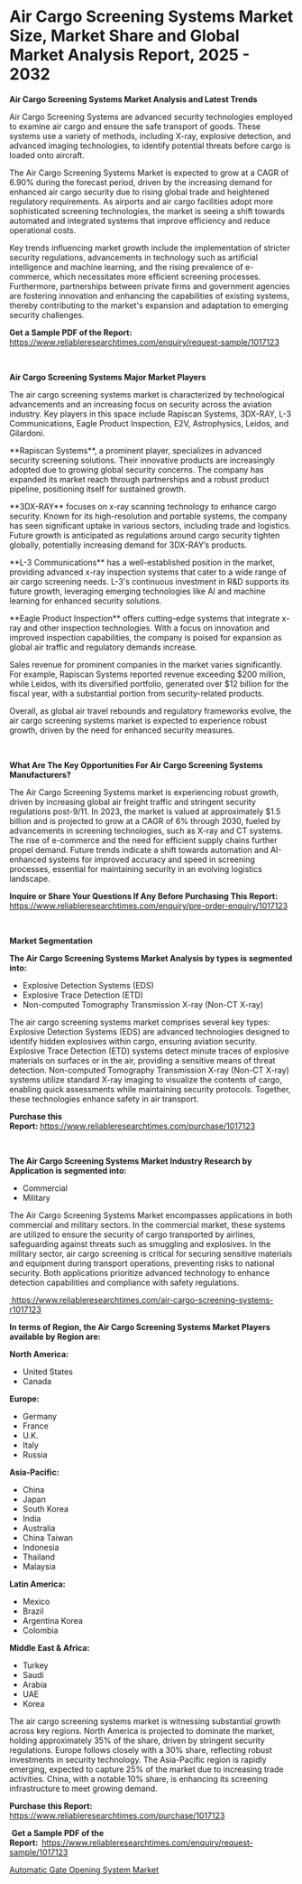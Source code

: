 <p><h1>Air Cargo Screening Systems Market Size, Market Share and Global Market Analysis Report, 2025 - 2032</h1></p><p><strong>Air Cargo Screening Systems Market Analysis and Latest Trends</strong></p>
<p><p>Air Cargo Screening Systems are advanced security technologies employed to examine air cargo and ensure the safe transport of goods. These systems use a variety of methods, including X-ray, explosive detection, and advanced imaging technologies, to identify potential threats before cargo is loaded onto aircraft. </p><p>The Air Cargo Screening Systems Market is expected to grow at a CAGR of 6.90% during the forecast period, driven by the increasing demand for enhanced air cargo security due to rising global trade and heightened regulatory requirements. As airports and air cargo facilities adopt more sophisticated screening technologies, the market is seeing a shift towards automated and integrated systems that improve efficiency and reduce operational costs. </p><p>Key trends influencing market growth include the implementation of stricter security regulations, advancements in technology such as artificial intelligence and machine learning, and the rising prevalence of e-commerce, which necessitates more efficient screening processes. Furthermore, partnerships between private firms and government agencies are fostering innovation and enhancing the capabilities of existing systems, thereby contributing to the market's expansion and adaptation to emerging security challenges.</p></p>
<p><strong>Get a Sample PDF of the Report:&nbsp;</strong> <a href="https://www.reliableresearchtimes.com/enquiry/request-sample/1017123?utm_campaign=2233&utm_medium=2&utm_source=Github&utm_content=ia&utm_term=08042025&utm_id=air-cargo-screening-systems">https://www.reliableresearchtimes.com/enquiry/request-sample/1017123</a></p>
<p>&nbsp;</p>
<p><strong>Air Cargo Screening Systems Major Market Players</strong></p>
<p><p>The air cargo screening systems market is characterized by technological advancements and an increasing focus on security across the aviation industry. Key players in this space include Rapiscan Systems, 3DX-RAY, L-3 Communications, Eagle Product Inspection, E2V, Astrophysics, Leidos, and Gilardoni.</p><p>**Rapiscan Systems**, a prominent player, specializes in advanced security screening solutions. Their innovative products are increasingly adopted due to growing global security concerns. The company has expanded its market reach through partnerships and a robust product pipeline, positioning itself for sustained growth.</p><p>**3DX-RAY** focuses on x-ray scanning technology to enhance cargo security. Known for its high-resolution and portable systems, the company has seen significant uptake in various sectors, including trade and logistics. Future growth is anticipated as regulations around cargo security tighten globally, potentially increasing demand for 3DX-RAY’s products.</p><p>**L-3 Communications** has a well-established position in the market, providing advanced x-ray inspection systems that cater to a wide range of air cargo screening needs. L-3's continuous investment in R&D supports its future growth, leveraging emerging technologies like AI and machine learning for enhanced security solutions.</p><p>**Eagle Product Inspection** offers cutting-edge systems that integrate x-ray and other inspection technologies. With a focus on innovation and improved inspection capabilities, the company is poised for expansion as global air traffic and regulatory demands increase.</p><p>Sales revenue for prominent companies in the market varies significantly. For example, Rapiscan Systems reported revenue exceeding $200 million, while Leidos, with its diversified portfolio, generated over $12 billion for the fiscal year, with a substantial portion from security-related products.</p><p>Overall, as global air travel rebounds and regulatory frameworks evolve, the air cargo screening systems market is expected to experience robust growth, driven by the need for enhanced security measures.</p></p>
<p>&nbsp;</p>
<p><strong>What Are The Key Opportunities For Air Cargo Screening Systems Manufacturers?</strong></p>
<p><p>The Air Cargo Screening Systems market is experiencing robust growth, driven by increasing global air freight traffic and stringent security regulations post-9/11. In 2023, the market is valued at approximately $1.5 billion and is projected to grow at a CAGR of 6% through 2030, fueled by advancements in screening technologies, such as X-ray and CT systems. The rise of e-commerce and the need for efficient supply chains further propel demand. Future trends indicate a shift towards automation and AI-enhanced systems for improved accuracy and speed in screening processes, essential for maintaining security in an evolving logistics landscape.</p></p>
<p><strong>Inquire or Share Your Questions If Any Before Purchasing This Report:</strong> <a href="https://www.reliableresearchtimes.com/enquiry/pre-order-enquiry/1017123?utm_campaign=2233&utm_medium=2&utm_source=Github&utm_content=ia&utm_term=08042025&utm_id=air-cargo-screening-systems">https://www.reliableresearchtimes.com/enquiry/pre-order-enquiry/1017123</a></p>
<p>&nbsp;</p>
<p><strong>Market Segmentation</strong></p>
<p><strong>The Air Cargo Screening Systems Market Analysis by types is segmented into:</strong></p>
<p><ul><li>Explosive Detection Systems (EDS)</li><li>Explosive Trace Detection (ETD)</li><li>Non-computed Tomography Transmission X-ray (Non-CT X-ray)</li></ul></p>
<p><p>The air cargo screening systems market comprises several key types: Explosive Detection Systems (EDS) are advanced technologies designed to identify hidden explosives within cargo, ensuring aviation security. Explosive Trace Detection (ETD) systems detect minute traces of explosive materials on surfaces or in the air, providing a sensitive means of threat detection. Non-computed Tomography Transmission X-ray (Non-CT X-ray) systems utilize standard X-ray imaging to visualize the contents of cargo, enabling quick assessments while maintaining security protocols. Together, these technologies enhance safety in air transport.</p></p>
<p><strong>Purchase this Report:&nbsp;</strong><a href="https://www.reliableresearchtimes.com/purchase/1017123?utm_campaign=2233&utm_medium=2&utm_source=Github&utm_content=ia&utm_term=08042025&utm_id=air-cargo-screening-systems">https://www.reliableresearchtimes.com/purchase/1017123</a></p>
<p>&nbsp;</p>
<p><strong>The Air Cargo Screening Systems Market Industry Research by Application is segmented into:</strong></p>
<p><ul><li>Commercial</li><li>Military</li></ul></p>
<p><p>The Air Cargo Screening Systems Market encompasses applications in both commercial and military sectors. In the commercial market, these systems are utilized to ensure the security of cargo transported by airlines, safeguarding against threats such as smuggling and explosives. In the military sector, air cargo screening is critical for securing sensitive materials and equipment during transport operations, preventing risks to national security. Both applications prioritize advanced technology to enhance detection capabilities and compliance with safety regulations.</p></p>
<p><a href="https://www.reliableresearchtimes.com/air-cargo-screening-systems-r1017123?utm_campaign=2233&utm_medium=2&utm_source=Github&utm_content=ia&utm_term=08042025&utm_id=air-cargo-screening-systems">&nbsp;https://www.reliableresearchtimes.com/air-cargo-screening-systems-r1017123</a></p>
<p><strong>In terms of Region, the Air Cargo Screening Systems Market Players available by Region are:</strong></p>
<p>
    <p> <strong> North America: </strong>
        <ul>
            <li>United States</li>
            <li>Canada</li>
        </ul>
        </p> 
    <p> <strong> Europe: </strong>
        <ul>
            <li>Germany</li>
            <li>France</li>
            <li>U.K.</li>
            <li>Italy</li>
            <li>Russia</li>
        </ul>
        </p> 
    <p> <strong> Asia-Pacific: </strong>
        <ul>
            <li>China</li>
            <li>Japan</li>
            <li>South Korea</li>
            <li>India</li>
            <li>Australia</li>
            <li>China Taiwan</li>
            <li>Indonesia</li>
            <li>Thailand</li>
            <li>Malaysia</li>
        </ul>
        </p> 
    <p> <strong> Latin America: </strong>
        <ul>
            <li>Mexico</li>
            <li>Brazil</li>
            <li>Argentina Korea</li>
            <li>Colombia</li>
        </ul>
        </p> 
    <p> <strong> Middle East & Africa: </strong>
        <ul>
            <li>Turkey</li>
            <li>Saudi</li>
            <li>Arabia</li>
            <li>UAE</li>
            <li>Korea</li>
        </ul>
    </p>
    </p>
<p><p>The air cargo screening systems market is witnessing substantial growth across key regions. North America is projected to dominate the market, holding approximately 35% of the share, driven by stringent security regulations. Europe follows closely with a 30% share, reflecting robust investments in security technology. The Asia-Pacific region is rapidly emerging, expected to capture 25% of the market due to increasing trade activities. China, with a notable 10% share, is enhancing its screening infrastructure to meet growing demand.</p></p>
<p><strong>Purchase this Report: </strong><a href="https://www.reliableresearchtimes.com/purchase/1017123?utm_campaign=2233&utm_medium=2&utm_source=Github&utm_content=ia&utm_term=08042025&utm_id=air-cargo-screening-systems">https://www.reliableresearchtimes.com/purchase/1017123</a></p>
<p>&nbsp;<strong>Get a Sample PDF of the Report:&nbsp;&nbsp;</strong><a href="https://www.reliableresearchtimes.com/enquiry/request-sample/1017123?utm_campaign=2233&utm_medium=2&utm_source=Github&utm_content=ia&utm_term=08042025&utm_id=air-cargo-screening-systems">https://www.reliableresearchtimes.com/enquiry/request-sample/1017123</a></p>
<p><strong></strong></p>
<p><p><a href="https://github.com/NarcisoFerry/Market-Research-Report-List-2/blob/main/automatic-gate-opening-system-market.md?utm_campaign=2233&utm_medium=2&utm_source=Github&utm_content=ia&utm_term=08042025&utm_id=air-cargo-screening-systems">Automatic Gate Opening System Market</a></p></p>